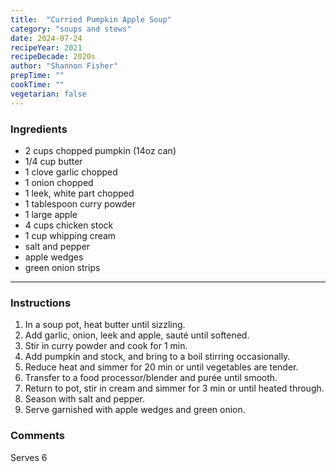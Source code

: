 ```yaml
---
title:  "Curried Pumpkin Apple Soup"
category: "soups and stews"
date: 2024-07-24
recipeYear: 2021
recipeDecade: 2020s
author: "Shannon Fisher"
prepTime: ""
cookTime: ""
vegetarian: false
---
```


### Ingredients

- 2 cups chopped pumpkin (14oz can)
- 1/4 cup butter
- 1 clove garlic chopped
- 1 onion chopped
- 1 leek, white part chopped
- 1 tablespoon curry powder
- 1 large apple
- 4 cups chicken stock
- 1 cup whipping cream
- salt and pepper
- apple wedges
- green onion strips

---

### Instructions

1. In a soup pot, heat butter until sizzling. 
2. Add garlic, onion, leek and apple, sauté until softened. 
3. Stir in curry powder and cook for 1 min. 
4. Add pumpkin and stock, and bring to a boil stirring occasionally.
5. Reduce heat and simmer for 20 min or until vegetables are tender. 
6. Transfer to a food processor/blender and purée until smooth.
7. Return to pot, stir in cream and simmer for 3 min or until heated through.
8. Season with salt and pepper.
9. Serve garnished with apple wedges and green onion. 

### Comments

Serves 6